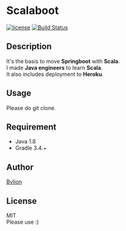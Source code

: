 # Scalaboot
[![license](https://img.shields.io/github/license/mashape/apistatus.svg)](https://github.com/bvlion/scalaboot/blob/master/LICENSE)
[![Build Status](https://travis-ci.org/bvlion/scalaboot.svg?branch=master)](https://travis-ci.org/bvlion/scalaboot)

## Description
It's the basis to move **Springboot** with **Scala**.  
I made **Java engineers** to learn **Scala**.  
It also includes deployment to **Heroku**.

## Usage
Please do git clone.

## Requirement
* Java 1.8
* Gradle 3.4.+

## Author
[Bvlion](https://github.com/bvlion)

## License
MIT  
Please use :)
